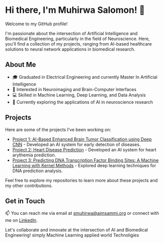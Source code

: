 # Hi there, I'm Muhirwa Salomon! 👋

Welcome to my GitHub profile!

I'm passionate about the intersection of Artificial Intelligence and Biomedical Engineering, particularly in the field of Neuroscience. Here, you'll find a collection of my projects, ranging from AI-based healthcare solutions to neural network applications in biomedical research.

## About Me

- 🎓 Graduated in Electrical Engineering and currently Master In Artificial Intelligence
- 🧠 Interested in Neuroimaging and Brain-Computer Interfaces
- 💻 Skilled in Machine Learning, Deep Learning, and Data Analysis
- 🌱 Currently exploring the applications of AI in neuroscience research

## Projects

Here are some of the projects I've been working on:

- [Project 1: AI-Based Enhanced  Brain Tumor Classification using Deep CNN](https://github.com/Muhirwakyeyune/mind_tumor_repo) - Developed an AI system for early detection of diseases.
- [Project 2: Heart Disease Prediction](https://github.com/Muhirwakyeyune/heart_D_prediction) - Developed an AI system for heart arythemia prediction.
- [Project 3: Predicting DNA Transcription Factor Binding Sites: A Machine Learning with Kernel Methods](https://github.com/Muhirwakyeyune/DNA_B_sites) - Explored deep learning techniques for DNA prediction analysis.

Feel free to explore my repositories to learn more about these projects and my other contributions.

## Get in Touch

📫 You can reach me via email at [smuhirwa@aimsammi.org](mailto:smuhirwa@aimsammi.org) or connect with me on [LinkedIn](https://www.linkedin.com/in/muhirwa-salomon-511a66231/).

Let's collaborate and innovate at the intersection of AI and Biomedical Engineering! simply Machine Learning applied world Technoligies
